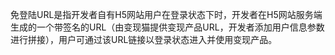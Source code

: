 免登陆URL是指开发者自有H5网站用户在登录状态下时，开发者在H5网站服务端生成的一个带签名的URL（由变现猫提供变现产品URL，开发者添加用户信息参数进行拼接），用户可通过该URL链接以登录状态进入并使用变现产品。

